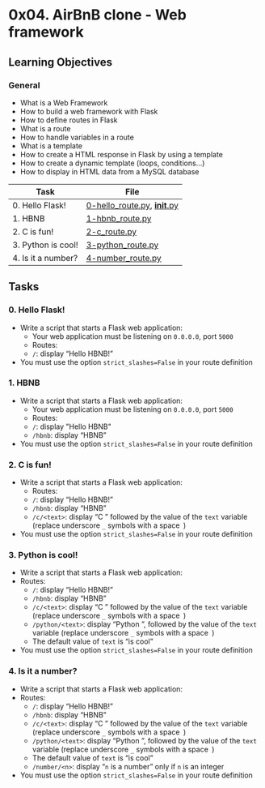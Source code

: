 # 0x04. AirBnB clone - Web framework

## Learning Objectives

### General

* What is a Web Framework
* How to build a web framework with Flask
* How to define routes in Flask
* What is a route
* How to handle variables in a route
* What is a template
* How to create a HTML response in Flask by using a template
* How to create a dynamic template (loops, conditions…)
* How to display in HTML data from a MySQL database

| Task | File |
| ---- | ---- |
| 0. Hello Flask! | [0-hello_route.py](./0-hello_route.py), [__init__.py](./__init__.py) |
| 1. HBNB | [1-hbnb_route.py](./1-hbnb_route.py) |
| 2. C is fun! | [2-c_route.py](./2-c_route.py) |
| 3. Python is cool! | [3-python_route.py](./3-python_route.py) |
| 4. Is it a number? | [4-number_route.py](./4-number_route.py) |

## Tasks
### 0. Hello Flask!
* Write a script that starts a Flask web application:
    * Your web application must be listening on `0.0.0.0`, port `5000`
    * Routes:
	* `/`: display “Hello HBNB!”
* You must use the option `strict_slashes=False` in your route definition
### 1. HBNB
* Write a script that starts a Flask web application:
    * Your web application must be listening on `0.0.0.0`, port `5000`
    * Routes:
	* `/`: display "Hello HBNB"
	* `/hbnb`: display “HBNB”
* You must use the option `strict_slashes=False` in your route definition
### 2. C is fun!
* Write a script that starts a Flask web application:
    * Routes:
	* `/`: display “Hello HBNB!”
	* `/hbnb`: display “HBNB”
	* `/c/<text>`: display “C ” followed by the value of the `text` variable (replace underscore `_` symbols with a space` `)
* You must use the option `strict_slashes=False` in your route definition
### 3. Python is cool!
* Write a script that starts a Flask web application:
* Routes:
    * `/`: display “Hello HBNB!”
    * `/hbnb`: display “HBNB”
    * `/c/<text>`: display “C ” followed by the value of the `text` variable (replace underscore `_` symbols with a space` `)
    * `/python/<text>`: display “Python ”, followed by the value of the `text` variable (replace underscore `_` symbols with a space` `)
	* The default value of `text` is “is cool”
* You must use the option `strict_slashes=False` in your route definition
### 4. Is it a number?
* Write a script that starts a Flask web application:
* Routes:
    * `/`: display “Hello HBNB!”
    * `/hbnb`: display “HBNB”
    * `/c/<text>`: display “C ” followed by the value of the `text` variable (replace underscore `_` symbols with a space` `)
    * `/python/<text>`: display “Python ”, followed by the value of the `text` variable (replace underscore `_` symbols with a space` `)
	* The default value of `text` is “is cool”
    * `/number/<n>`: display “`n` is a number” only if `n` is an integer
* You must use the option `strict_slashes=False` in your route definition
